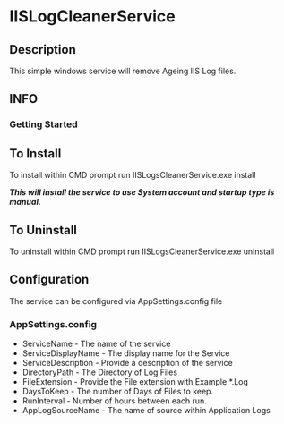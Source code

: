 # IISLogCleanerService
 
## Description

This simple windows service will remove Ageing IIS Log files. 

## INFO 

### Getting Started

## To Install 
To install within CMD prompt run IISLogsCleanerService.exe install

**_This will install the service to use System account and startup type is manual._**

## To Uninstall
To uninstall within CMD prompt run IISLogsCleanerService.exe uninstall

## Configuration

The service can be configured via AppSettings.config file 

### AppSettings.config 

* ServiceName - The name of the service
* ServiceDisplayName - The display name for the Service
* ServiceDescription - Provide a description of the service
* DirectoryPath - The Directory of Log Files
* FileExtension - Provide the File extension with Example *.Log
* DaysToKeep - The number of Days of Files to keep.
* RunInterval - Number of hours between each run. 
* AppLogSourceName - The name of source within Application Logs

